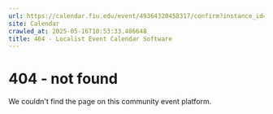 ```yaml
---
url: https://calendar.fiu.edu/event/49364320458317/confirm?instance_id=49364320458318&return=https%3A%2F%2Fcalendar.fiu.edu%2Fcalendar
site: Calendar
crawled_at: 2025-05-16T10:53:33.486648
title: 404 - Localist Event Calendar Software
---
```


# 404 - not found
We couldn't find the page on this community event platform.

